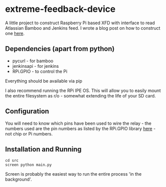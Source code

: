 extreme-feedback-device
=======================

A little project to construct Raspberry Pi based XFD with interface to read Atlassian Bamboo and Jenkins feed. I wrote a blog post on how to construct one [here](http://thornag.github.io/blog/development%20practices/2014/04/22/extreme-feedback-device/).

Dependencies (apart from python)
--------------------------------

 - pycurl - for bamboo
 - jenkinsapi - for jenkins
 - RPi.GPIO - to control the Pi

Everything should be available via pip

I also recommend running the RPi IPE OS. This will allow you to easily mount the entire filesystem as r/o - somewhat extending the life of your SD card.

Configuration
-------------

You will need to know which pins have been used to wire the relay - the numbers used are the pin numbers as listed by the RPi.GPIO library [here](http://openmicros.org/index.php/articles/94-ciseco-product-documentation/raspberry-pi/217-getting-started-with-raspberry-pi-gpio-and-python) - not chip or Pi numbers.

Installation and Running
------------------------

    cd src
    screen python main.py

Screen is probably the easiest way to run the entire process 'in the background'.
